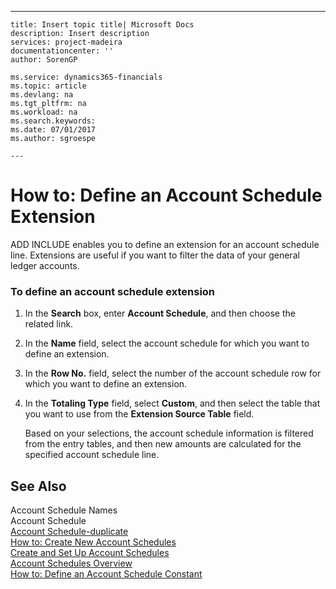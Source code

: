---
    title: Insert topic title| Microsoft Docs
    description: Insert description
    services: project-madeira
    documentationcenter: ''
    author: SorenGP

    ms.service: dynamics365-financials
    ms.topic: article
    ms.devlang: na
    ms.tgt_pltfrm: na
    ms.workload: na
    ms.search.keywords:
    ms.date: 07/01/2017
    ms.author: sgroespe

    ---
# How to: Define an Account Schedule Extension
ADD INCLUDE<!--[!INCLUDE[navnow](../../includes/navnow_md.md)]--> enables you to define an extension for an account schedule line. Extensions are useful if you want to filter the data of your general ledger accounts.  
  
### To define an account schedule extension  
  
1.  In the **Search** box, enter **Account Schedule**, and then choose the related link.  
  
2.  In the **Name** field, select the account schedule for which you want to define an extension.  
  
3.  In the **Row No.** field, select the number of the account schedule row for which you want to define an extension.  
  
4.  In the **Totaling Type** field, select **Custom**, and then select the table that you want to use from the **Extension Source Table** field.  
  
     Based on your selections, the account schedule information is filtered from the entry tables, and then new amounts are calculated for the specified account schedule line.  
  
## See Also  
 Account Schedule Names   
 Account Schedule   
 [Account Schedule-duplicate](../FullExperience/\($%20R_25%20Account%20Schedule%20$\)-duplicate.md)   
 [How to: Create New Account Schedules](../FullExperience/how-to-create-new-account-schedules.md)   
 [Create and Set Up Account Schedules](../FullExperience/create-and-set-up-account-schedules.md)   
 [Account Schedules Overview](../FullExperience/account-schedules-overview.md)   
 [How to: Define an Account Schedule Constant](../FullExperience/how-to-define-an-account-schedule-constant.md)